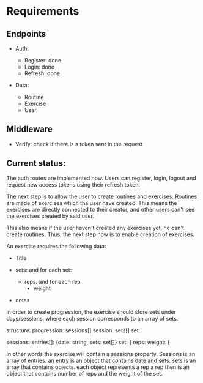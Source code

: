# Requirements

## Endpoints

- Auth:
    - Register: done
    - Login: done
    - Refresh: done

- Data:
    - Routine
    - Exercise
    - User

## Middleware

- Verify: check if there is a token sent in the request


## Current status:

The auth routes are implemented now. Users can register, login, logout and request new access tokens using their refresh token.

The next step is to allow the user to create routines and exercises. Routines are made of exercises which the user have created.
This means the exercises are directly connected to their creator, and other users can't see the exercises created by said user.

This also means if the user haven't created any exercises yet, he can't create routines.
Thus, the next step now is to enable creation of exercises.

An exercise requires the following data:
- Title
- sets: and for each set:
    - reps. and for each rep
        - weight

- notes

in order to create progression, the exercise should store sets under days/sessions. where each session corresponds to an array of sets.

structure:
    progression: sessions[]
        session: sets[]
            set: 

sessions:
    entries[]: {date: string, sets: set[]}
        set: {
            reps:
            weight:
        }

In other words the exercise will contain a sessions property.
Sessions is an array of entries.
an entry is an object that contains date and sets.
sets is an array that contains objects. each object represents a rep
a rep then is an object that contains number of reps and the weight of the set.